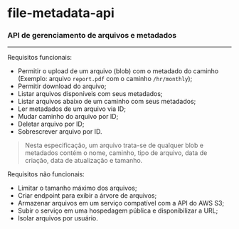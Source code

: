 # file-metadata-api

### API de gerenciamento de arquivos e metadados
---

Requisitos funcionais:
- Permitir o upload de um arquivo (blob) com o metadado do caminho (Exemplo:
arquivo `report.pdf` com o caminho `/hr/monthly`);
- Permitir download do arquivo;
- Listar arquivos disponíveis com seus metadados;
- Listar arquivos abaixo de um caminho com seus metadados;
- Ler metadados de um arquivo via ID;
- Mudar caminho do arquivo por ID;
- Deletar arquivo por ID;
- Sobrescrever arquivo por ID.
> Nesta especificação, um arquivo trata-se de qualquer blob e metadados contém o nome,
caminho, tipo de arquivo, data de criação, data de atualização e tamanho.

Requisitos não funcionais:
- Limitar o tamanho máximo dos arquivos;
- Criar endpoint para exibir a árvore de arquivos;
- Armazenar arquivos em um serviço compatível com a API do AWS S3;
- Subir o serviço em uma hospedagem pública e disponibilizar a URL;
- Isolar arquivos por usuário.